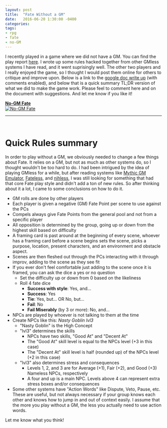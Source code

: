 ```yaml
---
layout: post
title:  "Fate Without a GM"
date:   2016-06-20 1:30:00 -0400 
categories: 
tags: 
- rpg
- fate
- no-GM
---
```


I recently played in a game where we did not have a GM. You can find the play report 
[here]({{site.baseurl}}/2016/06/16/gmless-goblin-one-shot.html). I wrote up some 
rules hacked together from other GMless systems I have read, and it went suprisingly 
well. The other two players and I really enjoyed the game, so I thought I would post 
them online for others to critique and improve upon. <!--more--> Below is a link to the 
[google doc write up](https://docs.google.com/document/d/1ColkZw-N6vt5IBpghQEYLDW9JDnAPcHxZ6euhDlVJaY/edit?usp=sharing) 
(with comments enabled), and below that is a quick summary TL;DR version of what we did 
to make the game work. Please feel to comment here and on the document with 
suggestions. And let me know if you like it!

[ **No-GM Fate** <br />  ![No-GM Fate]({{site.baseurl}}/images/no-gm-fate.png)](https://docs.google.com/document/d/1ColkZw-N6vt5IBpghQEYLDW9JDnAPcHxZ6euhDlVJaY/edit?usp=sharing)

---

<br />

# Quick Rules summary

In order to play without a GM, we obviously needed to change a few things about Fate. It 
relies on a GM, but not as much as other systems do, so I thought wouldn't be too hard to
do. I had been intrigued by the idea of playing GMless for a while, but after reading 
systems like [Mythic GM Emulator](http://www.mythic.wordpr.com/page14/page9/page9.html), [Fateless](http://www.rpgnow.com/product/151493/FateLess), and [nihless](https://www.reddit.com/r/rpg/comments/3ehsf8/nihiless_a_gmless_rulesmoderate_system_designed/), I was still looking
for something that had that core Fate play style and didn't add a ton of new rules. So after 
thinking about it a lot, I came to some conclusions on how to do it.

* GM rolls are done by other players
* Each player is given a negative (GM) Fate Point per scene to use against the PCs
* Compels always give Fate Points from the general pool and not from a specific player
* All opposition is determined by the group, going up or down from the highest skill based on difficulty
* A framing card is past around at the beginning of every scene, whoever has a framing card before a scene begins sets the scene, picks a purpose, location, present characters, and an environment and obstacle aspect.
* Scenes are then fleshed out through the PCs interacting with it through improv, adding to the scene as they see fit
* If you ever don't feel comfortable just adding to the scene once it is framed, you can ask the dice a yes or no question
  * Set the difficulty up or down from 0 based on the likeliness
  * Roll 4 fate dice
    * **Success with style**: Yes, and...
    * **Success**: Yes
    * **Tie**: Yes, but... OR No, but...
    * **Fail**: No
    * **Fail Miserably** (by 3 or more): No, and...
* NPCs are played by whoever is not talking to them at the time
* Create NPCs like this: *Nasty Goblin lvl3*
  * "Nasty Goblin" is the High Concept
  * "lvl3" determines the skills
    * NPCs have two skills, "Good At" and "Decent At"
    * The "Good At" skill level is equal to the NPCs level (+3 in this case)
    * The "Decent At" skill level is half (rounded up) of the NPCs level (+2 in this case)
  * "lvl3" also determines stress and consequences
    * Levels 1, 2, and 3 are for Average (+1), Fair (+2), and Good (+3) Nameless NPCs, respectively
    * A four and up is a main NPC. Levels above 4 can represent extra stress boxes and/or consequences
* Some other systems have "Action Words" like Dispute, Veto, Pause, etc. These are useful,
but not always necessary if your group knows each other and knows how to jump in and out of
context easily. I assume that the more you play without a GM, the less you actually need to 
use action words.

Let me know what you think!

